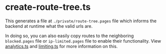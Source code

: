 # create-route-tree.ts

This generates a file at `./private/route-tree.pages` file which informs the backend at runtime what the valid urls are.

In doing so, you can also easily copy routes to the neighboring `blocked.pages` file or `ip-limited.pages` file to enable their functionality. View [analytics.ts](src/lib/server/structs/analytics.ts) and [limiting.ts](src/lib/server/structs/limiting.ts) for more information on this.

